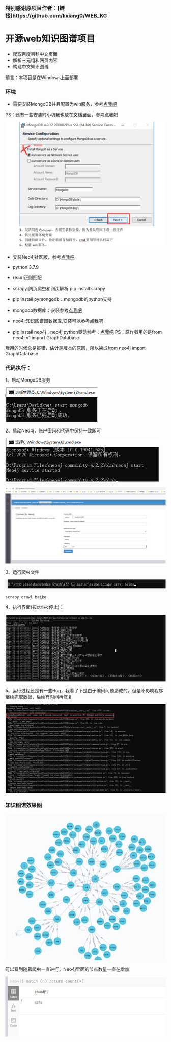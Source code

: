 ### 特别感谢原项目作者：[链接]https://github.com/lixiang0/WEB_KG

# 开源web知识图谱项目

- 爬取百度百科中文页面
- 解析三元组和网页内容
- 构建中文知识图谱


前言：本项目是在Windows上面部署


### 环境

- 需要安装MongoDB并且配置为win服务，参考[点我吧](https://www.cnblogs.com/billyzh/p/5913687.html)

PS：还有一些安装时小坑我也放在文档里面，参考[点我吧](https://github.com/hua7448/Spider-BK-data-and-create-KnowledgeGraph/blob/master/MongoDB%E5%AE%89%E8%A3%85%E8%B8%A9%E5%9D%91%E8%AE%B0%E5%BD%95.docx)

![MISS](./imgs/MongoDB_install.png)

- 安装Neo4j社区版，参考[点我吧](https://www.cnblogs.com/ljhdo/archive/2017/05/19/5521577.html)

- python 3.7.9
- re:url正则匹配
- scrapy:网页爬虫和网页解析    pip install scrapy
- pip install pymongodb：mongodb的python支持
- mongodb数据库：安装参考[点我吧](https://docs.mongodb.com/manual/tutorial/install-mongodb-on-ubuntu/)
- neo4j:知识图谱图数据库,安装可以参考[点我吧](http://blog.rubenxiao.com/posts/install-neo4j.html)
- pip install neo4j：neo4j python驱动参考：[点我吧](https://github.com/neo4j/neo4j-python-driver)
PS：原作者用的是from neo4j.v1 import GraphDatabase

我用的时候总是报错，估计是版本的原因，所以换成from neo4j import GraphDatabase


### 代码执行：
1、启动MongoDB服务

![MISS](./imgs/start_mongo.png)

2、启动Neo4j，账户密码和代码中保持一致即可

![MISS](./imgs/start_neo4j.png)

![MISS](./imgs/neo4j_browser.png)

3、运行爬虫文件

![MISS](./imgs/start_spider.png)
```
scrapy crawl baike
```
4、执行界面(按ctrl+c停止)：

![MISS](./imgs/run_spider.png)

5、运行过程还是有一些Bug，我看了下是由于编码问题造成的，但是不影响程序继续抓取数据，后续有时间再修复

![MISS](./imgs/spider_bug.png)


### 知识图谱效果图

![MISS](./imgs/kg.png)

可以看到随着爬虫一直进行，Neo4j里面的节点数量一直在增加

![MISS](./imgs/Neo4j_add.png)



